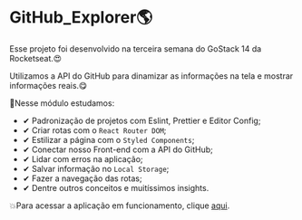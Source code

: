 # GitHub_Explorer🌎

Esse projeto foi desenvolvido na terceira semana do GoStack 14 da Rocketseat.😍

Utilizamos a API do GitHub para dinamizar as informações na tela e mostrar informações reais.😋

🎉Nesse módulo estudamos:
- ✔ Padronização de projetos com Eslint, Prettier e Editor Config;
- ✔ Criar rotas com o `React Router DOM`;
- ✔ Estilizar a página com o `Styled Components`;
- ✔ Conectar nosso Front-end com a API do GitHub;
- ✔ Lidar com erros na aplicação;
- ✔ Salvar informação no `Local Storage`;
- ✔ Fazer a navegação das rotas;
- ✔ Dentre outros conceitos e muitíssimos insights.

💥Para acessar a aplicação em funcionamento, clique [aqui](https://github-explorer-lemon.vercel.app/).
